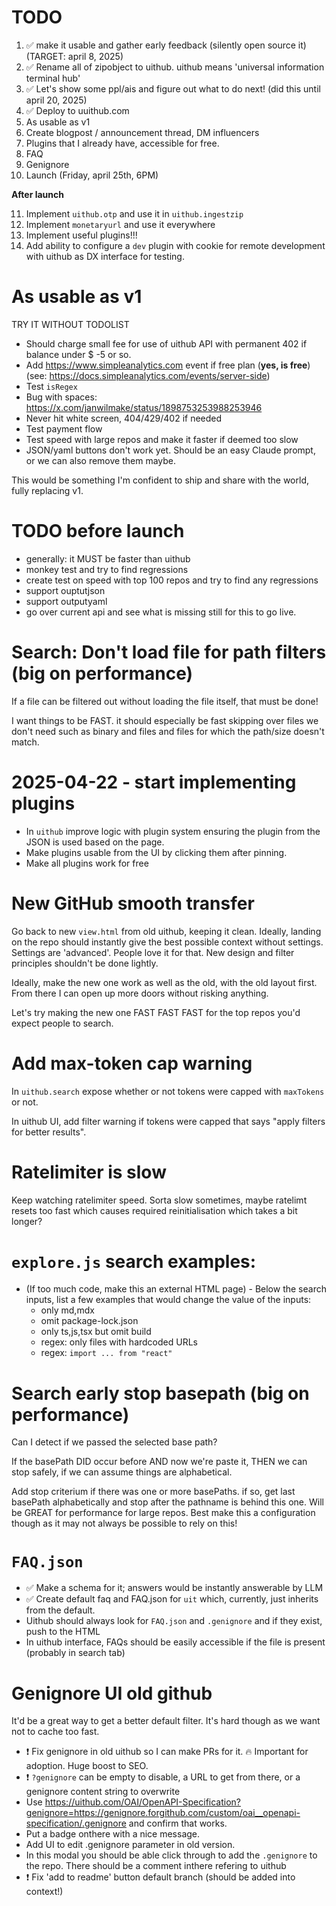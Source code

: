 # TODO

1. ✅ make it usable and gather early feedback (silently open source it) (TARGET: april 8, 2025)
2. ✅ Rename all of zipobject to uithub. uithub means 'universal information terminal hub'
3. ✅ Let's show some ppl/ais and figure out what to do next! (did this until april 20, 2025)
4. ✅ Deploy to uuithub.com
5. As usable as v1
6. Create blogpost / announcement thread, DM influencers
7. Plugins that I already have, accessible for free.
8. FAQ
9. Genignore
10. Launch (Friday, april 25th, 6PM)

**After launch**

11. Implement `uithub.otp` and use it in `uithub.ingestzip`
12. Implement `monetaryurl` and use it everywhere
13. Implement useful plugins!!!
14. Add ability to configure a `dev` plugin with cookie for remote development with uithub as DX interface for testing.

# As usable as v1

TRY IT WITHOUT TODOLIST

- Should charge small fee for use of uithub API with permanent 402 if balance under $ -5 or so.
- Add https://www.simpleanalytics.com event if free plan (**yes, is free**) (see: https://docs.simpleanalytics.com/events/server-side)
- Test `isRegex`
- Bug with spaces: https://x.com/janwilmake/status/1898753253988253946
- Never hit white screen, 404/429/402 if needed
- Test payment flow
- Test speed with large repos and make it faster if deemed too slow
- JSON/yaml buttons don't work yet. Should be an easy Claude prompt, or we can also remove them maybe.

This would be something I'm confident to ship and share with the world, fully replacing v1.

# TODO before launch

- generally: it MUST be faster than uithub
- monkey test and try to find regressions
- create test on speed with top 100 repos and try to find any regressions
- support ouptutjson
- support outputyaml
- go over current api and see what is missing still for this to go live.

# Search: Don't load file for path filters (big on performance)

If a file can be filtered out without loading the file itself, that must be done!

I want things to be FAST. it should especially be fast skipping over files we don't need such as binary and files and files for which the path/size doesn't match.

# 2025-04-22 - start implementing plugins

- In `uithub` improve logic with plugin system ensuring the plugin from the JSON is used based on the page.
- Make plugins usable from the UI by clicking them after pinning.
- Make all plugins work for free

# New GitHub smooth transfer

Go back to new `view.html` from old uithub, keeping it clean. Ideally, landing on the repo should instantly give the best possible context without settings. Settings are 'advanced'. People love it for that. New design and filter principles shouldn't be done lightly.

Ideally, make the new one work as well as the old, with the old layout first. From there I can open up more doors without risking anything.

Let's try making the new one FAST FAST FAST for the top repos you'd expect people to search.

# Add max-token cap warning

In `uithub.search` expose whether or not tokens were capped with `maxTokens` or not.

In uithub UI, add filter warning if tokens were capped that says "apply filters for better results".

# Ratelimiter is slow

Keep watching ratelimiter speed. Sorta slow sometimes, maybe ratelimt resets too fast which causes required reinitialisation which takes a bit longer?

# `explore.js` search examples:

- (If too much code, make this an external HTML page) - Below the search inputs, list a few examples that would change the value of the inputs:
  - only md,mdx
  - omit package-lock.json
  - only ts,js,tsx but omit build
  - regex: only files with hardcoded URLs
  - regex: `import ... from "react"`

# Search early stop basepath (big on performance)

Can I detect if we passed the selected base path?

If the basePath DID occur before AND now we're paste it, THEN we can stop safely, if we can assume things are alphabetical.

Add stop criterium if there was one or more basePaths. if so, get last basePath alphabetically and stop after the pathname is behind this one. Will be GREAT for performance for large repos. Best make this a configuration though as it may not always be possible to rely on this!

# `FAQ.json`

- ✅ Make a schema for it; answers would be instantly answerable by LLM
- ✅ Create default faq and FAQ.json for `uit` which, currently, just inherits from the default.
- Uithub should always look for `FAQ.json` and `.genignore` and if they exist, push to the HTML
- In uithub interface, FAQs should be easily accessible if the file is present (probably in search tab)

# Genignore UI old github

It'd be a great way to get a better default filter. It's hard though as we want not to cache too fast.

- ❗️ Fix genignore in old uithub so I can make PRs for it. 🔥 Important for adoption. Huge boost to SEO.
- ❗️ `?genignore` can be empty to disable, a URL to get from there, or a genignore content string to overwrite
- Use https://uithub.com/OAI/OpenAPI-Specification?genignore=https://genignore.forgithub.com/custom/oai__openapi-specification/.genignore and confirm that works.
- Put a badge onthere with a nice message.
- Add UI to edit .genignore parameter in old version.
- In this modal you should be able click through to add the `.genignore` to the repo. There should be a comment inthere refering to uithub
- ❗️ Fix 'add to readme' button default branch (should be added into context!)
